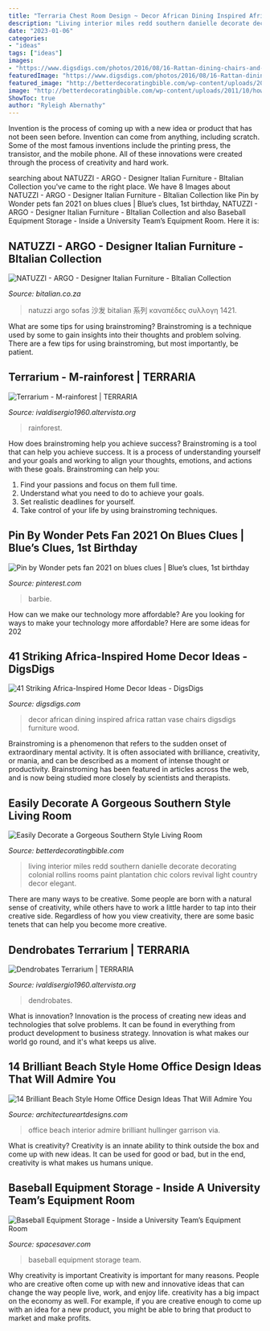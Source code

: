 ```yaml
---
title: "Terraria Chest Room Design ~ Decor African Dining Inspired Africa Rattan Vase Chairs Digsdigs Furniture Wood"
description: "Living interior miles redd southern danielle decorate decorating colonial rollins rooms paint plantation chic colors revival light country decor elegant"
date: "2023-01-06"
categories:
- "ideas"
tags: ["ideas"]
images:
- "https://www.digsdigs.com/photos/2016/08/16-Rattan-dining-chairs-and-an-African-vase-for-decor.jpg"
featuredImage: "https://www.digsdigs.com/photos/2016/08/16-Rattan-dining-chairs-and-an-African-vase-for-decor.jpg"
featured_image: "http://betterdecoratingbible.com/wp-content/uploads/2011/10/how-to-decorate-southern-style-living-room-high-ceilings-plantation-home-brown-blue-interior-better-decorating-bible-blog.jpg"
image: "http://betterdecoratingbible.com/wp-content/uploads/2011/10/how-to-decorate-southern-style-living-room-high-ceilings-plantation-home-brown-blue-interior-better-decorating-bible-blog.jpg"
ShowToc: true
author: "Ryleigh Abernathy"
---
```



Invention is the process of coming up with a new idea or product that has not been seen before. Invention can come from anything, including scratch. Some of the most famous inventions include the printing press, the transistor, and the mobile phone. All of these innovations were created through the process of creativity and hard work.

	

		
searching about NATUZZI - ARGO - Designer Italian Furniture - BItalian Collection you've came to the right place. We have 8 Images about NATUZZI - ARGO - Designer Italian Furniture - BItalian Collection like Pin by Wonder pets fan 2021 on blues clues | Blue’s clues, 1st birthday, NATUZZI - ARGO - Designer Italian Furniture - BItalian Collection and also Baseball Equipment Storage - Inside a University Team’s Equipment Room. Here it is:
		
    
## NATUZZI - ARGO - Designer Italian Furniture - BItalian Collection

<img loading=lazy src="https://bitalian.co.za/wp-content/uploads/2020/12/ARGO-5fc0bbf30eaf35.jpg" onerror="this.onerror=null;this.src='https://tse4.mm.bing.net/th?id=OIP.BCXwc3WNR-dZ8KkGhnp_iQHaDc&amp;pid=15.1';" alt="NATUZZI - ARGO - Designer Italian Furniture - BItalian Collection">

_Source: bitalian.co.za_

>natuzzi argo sofas 沙发 bitalian 系列 καναπέδες συλλογη 1421. 

	

What are some tips for using brainstroming?
Brainstroming is a technique used by some to gain insights into their thoughts and problem solving. There are a few tips for using brainstroming, but most importantly, be patient.

    
## Terrarium - M-rainforest | TERRARIA

<img loading=lazy src="https://ivaldisergio1960.altervista.org/wp-content/uploads/2020/10/122598629_1507596546108392_6748682501641970201_o.jpg" onerror="this.onerror=null;this.src='https://tse3.mm.bing.net/th?id=OIP.en58vGyTNKNN13s2y_318QHaLG&amp;pid=15.1';" alt="Terrarium - M-rainforest | TERRARIA">

_Source: ivaldisergio1960.altervista.org_

>rainforest. 

	

How does brainstroming help you achieve success?
Brainstroming is a tool that can help you achieve success. It is a process of understanding yourself and your goals and working to align your thoughts, emotions, and actions with these goals. Brainstroming can help you: 
1. Find your passions and focus on them full time.
2. Understand what you need to do to achieve your goals.
3. Set realistic deadlines for yourself.
4. Take control of your life by using brainstroming techniques.

    
## Pin By Wonder Pets Fan 2021 On Blues Clues | Blue’s Clues, 1st Birthday

<img loading=lazy src="https://i.pinimg.com/originals/72/42/70/72427061dd825be4fe5ad690f8a363df.png" onerror="this.onerror=null;this.src='https://tse4.mm.bing.net/th?id=OIP.exuBRnkWFF_JMzTj1SRFGQHaEN&amp;pid=15.1';" alt="Pin by Wonder pets fan 2021 on blues clues | Blue’s clues, 1st birthday">

_Source: pinterest.com_

>barbie. 

	

How can we make our technology more affordable?
Are you looking for ways to make your technology more affordable? Here are some ideas for 202
    
## 41 Striking Africa-Inspired Home Decor Ideas - DigsDigs

<img loading=lazy src="https://www.digsdigs.com/photos/2016/08/16-Rattan-dining-chairs-and-an-African-vase-for-decor.jpg" onerror="this.onerror=null;this.src='https://tse2.mm.bing.net/th?id=OIP.wJSLapdPEbc6WsZTiduBhAHaKv&amp;pid=15.1';" alt="41 Striking Africa-Inspired Home Decor Ideas - DigsDigs">

_Source: digsdigs.com_

>decor african dining inspired africa rattan vase chairs digsdigs furniture wood. 

	

Brainstroming is a phenomenon that refers to the sudden onset of extraordinary mental activity. It is often associated with brilliance, creativity, or mania, and can be described as a moment of intense thought or productivity. Brainstroming has been featured in articles across the web, and is now being studied more closely by scientists and therapists.

    
## Easily Decorate A Gorgeous Southern Style Living Room

<img loading=lazy src="http://betterdecoratingbible.com/wp-content/uploads/2011/10/how-to-decorate-southern-style-living-room-high-ceilings-plantation-home-brown-blue-interior-better-decorating-bible-blog.jpg" onerror="this.onerror=null;this.src='https://tse2.mm.bing.net/th?id=OIP.g7v1z5b7bJJVAJb0TLnkTQHaFj&amp;pid=15.1';" alt="Easily Decorate a Gorgeous Southern Style Living Room">

_Source: betterdecoratingbible.com_

>living interior miles redd southern danielle decorate decorating colonial rollins rooms paint plantation chic colors revival light country decor elegant. 

	

There are many ways to be creative. Some people are born with a natural sense of creativity, while others have to work a little harder to tap into their creative side. Regardless of how you view creativity, there are some basic tenets that can help you become more creative.

    
## Dendrobates Terrarium | TERRARIA

<img loading=lazy src="https://ivaldisergio1960.altervista.org/wp-content/uploads/2015/10/upload1024-1.jpg" onerror="this.onerror=null;this.src='https://tse3.mm.bing.net/th?id=OIP.OzlV0eQ5mN2JK_mJaAyEKQHaE8&amp;pid=15.1';" alt="Dendrobates Terrarium | TERRARIA">

_Source: ivaldisergio1960.altervista.org_

>dendrobates. 

	

What is innovation?
Innovation is the process of creating new ideas and technologies that solve problems. It can be found in everything from product development to business strategy. Innovation is what makes our world go round, and it's what keeps us alive.

    
## 14 Brilliant Beach Style Home Office Design Ideas That Will Admire You

<img loading=lazy src="https://www.architectureartdesigns.com/wp-content/uploads/2014/12/289.jpg" onerror="this.onerror=null;this.src='https://tse1.mm.bing.net/th?id=OIP.LITr4z7AcXjYvxMnPj2hggHaE8&amp;pid=15.1';" alt="14 Brilliant Beach Style Home Office Design Ideas That Will Admire You">

_Source: architectureartdesigns.com_

>office beach interior admire brilliant hullinger garrison via. 

	

What is creativity?
Creativity is an innate ability to think outside the box and come up with new ideas. It can be used for good or bad, but in the end, creativity is what makes us humans unique.

    
## Baseball Equipment Storage - Inside A University Team’s Equipment Room

<img loading=lazy src="https://www.spacesaver.com/wp-content/uploads/2021/01/baseball-team-equipment-storage.jpg" onerror="this.onerror=null;this.src='https://tse1.mm.bing.net/th?id=OIP.-NDQcOt2u5z0yb0u-RKZrgHaDd&amp;pid=15.1';" alt="Baseball Equipment Storage - Inside a University Team’s Equipment Room">

_Source: spacesaver.com_

>baseball equipment storage team. 

	

Why creativity is important
Creativity is important for many reasons. People who are creative often come up with new and innovative ideas that can change the way people live, work, and enjoy life. creativity has a big impact on the economy as well. For example, if you are creative enough to come up with an idea for a new product, you might be able to bring that product to market and make profits.

